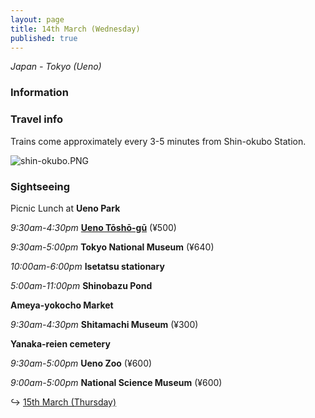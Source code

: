 ```yaml
---
layout: page
title: 14th March (Wednesday)
published: true
---
```

_Japan - Tokyo (Ueno)_

### Information

### Travel info

Trains come approximately every 3-5 minutes from Shin-okubo Station.

![shin-okubo.PNG]({{site.baseurl}}/days/week1/shin-okubo.PNG)

### Sightseeing

Picnic Lunch at **Ueno Park**

_9:30am-4:30pm_ **[Ueno Tōshō-gū](/locations/uenoshrine)** (¥500)

_9:30am-5:00pm_ **Tokyo National Museum** (¥640)

_10:00am-6:00pm_ **Isetatsu stationary**

_5:00am-11:00pm_ **Shinobazu Pond**

**Ameya-yokocho Market**

_9:30am-4:30pm_ **Shitamachi Museum** (¥300)

**Yanaka-reien cemetery**

_9:30am-5:00pm_ **Ueno Zoo** (¥600)

_9:00am-5:00pm_ **National Science Museum** (¥600)


↪ [15th March (Thursday)](/days/week1/15mar)
